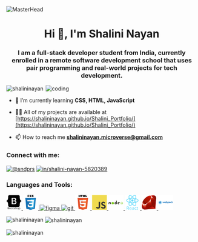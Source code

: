 ![MasterHead](https://raw.githubusercontent.com/PySimpleGUI/PySimpleGUI/master/images/for_readme/Desktop%20Bouncing%20Balls.gif)

<h1 align="center">Hi 👋, I'm Shalini Nayan</h1>
<h3 align="center">I am a full-stack developer student from India, currently enrolled in a remote software development school that uses pair programming and real-world projects for tech development.</h3>

<img align="right" alt="coding" width="400" src="https://cdn.dribbble.com/users/1059583/screenshots/4171367/coding-freak.gif">

<p align="left"> <img src="https://komarev.com/ghpvc/?username=shalininayan&label=Profile%20views&color=0e75b6&style=flat" alt="shalininayan" /> </p>

- 🌱 I’m currently learning **CSS, HTML, JavaScript**

- 👨‍💻 All of my projects are available at [https://shalininayan.github.io/Shalini_Portfolio/](https://shalininayan.github.io/Shalini_Portfolio/) 

- 📫 How to reach me **shalininayan.microverse@gmail.com**

<h3 align="left">Connect with me:</h3>
<p align="left">
<a href="https://twitter.com/@sndprs" target="blank"><img align="center" src="https://raw.githubusercontent.com/rahuldkjain/github-profile-readme-generator/master/src/images/icons/Social/twitter.svg" alt="@sndprs" height="30" width="40" /></a>
<a href="https://linkedin.com/in/in/shalini-nayan-5820389" target="blank"><img align="center" src="https://raw.githubusercontent.com/rahuldkjain/github-profile-readme-generator/master/src/images/icons/Social/linked-in-alt.svg" alt="in/shalini-nayan-5820389" height="30" width="40" /></a>
</p>

<h3 align="left">Languages and Tools:</h3>
<p align="left"> <a href="https://getbootstrap.com" target="_blank" rel="noreferrer"> <img src="https://raw.githubusercontent.com/devicons/devicon/master/icons/bootstrap/bootstrap-plain-wordmark.svg" alt="bootstrap" width="40" height="40"/> </a> <a href="https://www.w3schools.com/css/" target="_blank" rel="noreferrer"> <img src="https://raw.githubusercontent.com/devicons/devicon/master/icons/css3/css3-original-wordmark.svg" alt="css3" width="40" height="40"/> </a> <a href="https://www.figma.com/" target="_blank" rel="noreferrer"> <img src="https://www.vectorlogo.zone/logos/figma/figma-icon.svg" alt="figma" width="40" height="40"/> </a> <a href="https://git-scm.com/" target="_blank" rel="noreferrer"> <img src="https://www.vectorlogo.zone/logos/git-scm/git-scm-icon.svg" alt="git" width="40" height="40"/> </a> <a href="https://www.w3.org/html/" target="_blank" rel="noreferrer"> <img src="https://raw.githubusercontent.com/devicons/devicon/master/icons/html5/html5-original-wordmark.svg" alt="html5" width="40" height="40"/> </a> <a href="https://developer.mozilla.org/en-US/docs/Web/JavaScript" target="_blank" rel="noreferrer"> <img src="https://raw.githubusercontent.com/devicons/devicon/master/icons/javascript/javascript-original.svg" alt="javascript" width="40" height="40"/> </a> <a href="https://nodejs.org" target="_blank" rel="noreferrer"> <img src="https://raw.githubusercontent.com/devicons/devicon/master/icons/nodejs/nodejs-original-wordmark.svg" alt="nodejs" width="40" height="40"/> </a> <a href="https://reactjs.org/" target="_blank" rel="noreferrer"> <img src="https://raw.githubusercontent.com/devicons/devicon/master/icons/react/react-original-wordmark.svg" alt="react" width="40" height="40"/> </a> <a href="https://www.ruby-lang.org/en/" target="_blank" rel="noreferrer"> <img src="https://raw.githubusercontent.com/devicons/devicon/master/icons/ruby/ruby-original.svg" alt="ruby" width="40" height="40"/> </a> <a href="https://webpack.js.org" target="_blank" rel="noreferrer"> <img src="https://raw.githubusercontent.com/devicons/devicon/d00d0969292a6569d45b06d3f350f463a0107b0d/icons/webpack/webpack-original-wordmark.svg" alt="webpack" width="40" height="40"/> </a> </p>

<p><img align="left" src="https://github-readme-stats.vercel.app/api/top-langs?username=shalininayan&show_icons=true&locale=en&layout=compact" alt="shalininayan" /></p>

<p>&nbsp;<img align="center" src="https://github-readme-stats.vercel.app/api?username=shalininayan&show_icons=true&locale=en" alt="shalininayan" /></p>

<p><img align="center" src="https://github-readme-streak-stats.herokuapp.com/?user=shalininayan&" alt="shalininayan" /></p>
